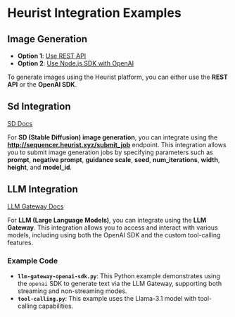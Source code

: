 # Heurist Integration Examples

## Image Generation

- **Option 1**: [Use REST API](https://docs.heurist.ai/dev-guide/api-reference/image-generation/introduction)
- **Option 2**: [Use Node.js SDK with OpenAI](https://docs.heurist.ai/dev-guide/api-reference/heurist-sdk/basic-image-generation)

To generate images using the Heurist platform, you can either use the **REST API** or the **OpenAI SDK**. 

## Sd Integration

[SD Docs](https://docs.heurist.ai/dev-guide/image-generation/introduction)

For **SD (Stable Diffusion) image generation**, you can integrate using the **http://sequencer.heurist.xyz/submit_job** endpoint. This integration allows you to submit image generation jobs by specifying parameters such as **prompt**, **negative prompt**, **guidance scale**, **seed**, **num_iterations**, **width**, **height**, and **model_id**.


## LLM Integration

[LLM Gateway Docs](https://docs.heurist.ai/dev-guide/llm-gateway/introduction)

For **LLM (Large Language Models)**, you can integrate using the **LLM Gateway**. This integration allows you to access and interact with various models, including using both the OpenAI SDK and the custom tool-calling features.

### Example Code
- **`llm-gateway-openai-sdk.py`**: This Python example demonstrates using the `openai` SDK to generate text via the LLM Gateway, supporting both streaming and non-streaming modes.
- **`tool-calling.py`**: This example uses the Llama-3.1 model with tool-calling capabilities.
